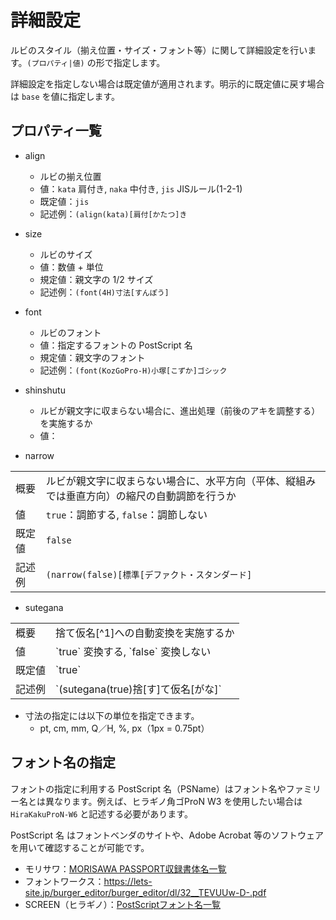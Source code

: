 # 詳細設定
ルビのスタイル（揃え位置・サイズ・フォント等）に関して詳細設定を行います。`(プロパティ|値)` の形で指定します。  

詳細設定を指定しない場合は既定値が適用されます。明示的に既定値に戻す場合は `base` を値に指定します。

## プロパティ一覧

- align
  - ルビの揃え位置
  - 値：`kata` 肩付き, `naka` 中付き, `jis` JISルール(1-2-1)
  - 既定値：`jis`
  - 記述例：`(align(kata)[肩付[かたつ]き`

- size
  - ルビのサイズ
  - 値：数値 + 単位
  - 規定値：親文字の 1/2 サイズ
  - 記述例：`(font(4H)寸法[すんぽう]`

- font
  - ルビのフォント
  - 値：指定するフォントの PostScript 名
  - 規定値：親文字のフォント
  - 記述例：`(font(KozGoPro-H)小塚[こずか]ゴシック`

- shinshutu
  - ルビが親文字に収まらない場合に、進出処理（前後のアキを調整する）を実施するか
  - 値：

- narrow

|||
|---|---|
|概要|ルビが親文字に収まらない場合に、水平方向（平体、縦組みでは垂直方向）の縮尺の自動調節を行うか|
|値|`true`：調節する, `false`：調節しない|
|既定値|`false`|
|記述例|`(narrow(false)[標準[デファクト・スタンダード]`|

- sutegana

<table align="center">
  <tr>
    <td>概要</td>
    <td>捨て仮名[^1]への自動変換を実施するか</td>
  </tr>
  <tr>
    <td>値</td>
    <td>`true` 変換する, `false` 変換しない</td>
  </tr>
  <tr>
    <td>既定値</td>
    <td>`true`</td>
  </tr>
  <tr>
    <td>記述例</td>
    <td>`(sutegana(true)捨[す]て仮名[がな]`</td>
  </tr>
</table>

- 寸法の指定には以下の単位を指定できます。
  - pt, cm, mm, Q／H, %, px（1px = 0.75pt）

## フォント名の指定
フォントの指定に利用する PostScript 名（PSName）はフォント名やファミリー名とは異なります。例えば、ヒラギノ角ゴProN W3 を使用したい場合は `HiraKakuProN-W6` と記述する必要があります。

PostScript 名 はフォントベンダのサイトや、Adobe Acrobat 等のソフトウェアを用いて確認することが可能です。

- モリサワ：[MORISAWA PASSPORT収録書体名一覧](https://www.morisawa.co.jp/support/download/3697)
- フォントワークス：https://lets-site.jp/burger_editor/burger_editor/dl/32__TEVUUw-D-.pdf
- SCREEN（ヒラギノ）：[PostScriptフォント名一覧](https://www.screen.co.jp/ga_product/sento/support/QA/ss_psname.html)
